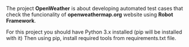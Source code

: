 The project **OpenWeather** is about developing automated test cases 
that check the funcionality of **openweathermap.org** website
using **Robot Framework**.

For this project you should have Python 3.x installed (pip will be installed 
with it)
Then using pip, install required tools from requirements.txt file.